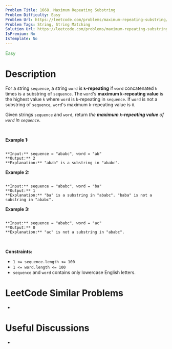 ```yaml
---
Problem Title: 1668. Maximum Repeating Substring
Problem Difficulty: Easy
Problem Url: https://leetcode.com/problems/maximum-repeating-substring/
Problem Tags: String, String Matching
Solution Url: https://leetcode.com/problems/maximum-repeating-substring/solution/
IsPremium: No
IsTemplate: No
---
```


<span style="color: rgb(67, 160, 71);">Easy</span>

# Description

For a string `sequence`, a string `word` is **`k`-repeating** if `word` concatenated `k` times is a substring of `sequence`. The `word`'s **maximum `k`-repeating value** is the highest value `k` where `word` is `k`-repeating in `sequence`. If `word` is not a substring of `sequence`, `word`'s maximum `k`-repeating value is `0`.


Given strings `sequence` and `word`, return *the **maximum `k`-repeating value** of `word` in `sequence`*.


 


**Example 1:**



```

**Input:** sequence = "ababc", word = "ab"
**Output:** 2
**Explanation:** "abab" is a substring in "ababc".

```

**Example 2:**



```

**Input:** sequence = "ababc", word = "ba"
**Output:** 1
**Explanation:** "ba" is a substring in "ababc". "baba" is not a substring in "ababc".

```

**Example 3:**



```

**Input:** sequence = "ababc", word = "ac"
**Output:** 0
**Explanation:** "ac" is not a substring in "ababc". 

```

 


**Constraints:**


* `1 <= sequence.length <= 100`
* `1 <= word.length <= 100`
* `sequence` and `word` contains only lowercase English letters.




# LeetCode Similar Problems

- []()

# Useful Discussions

- []()
